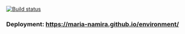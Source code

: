 [![Build status](https://ci.appveyor.com/api/projects/status/dsq5agva43nugx85?svg=true)](https://ci.appveyor.com/project/maria-namira/https-github-com-maria-namira-environment-git)

### Deployment: https://maria-namira.github.io/environment/
